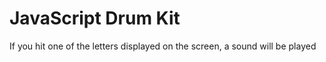 <h1>JavaScript Drum Kit</h1>

<p>If you hit one of the letters displayed on the screen, a sound will be played</p>